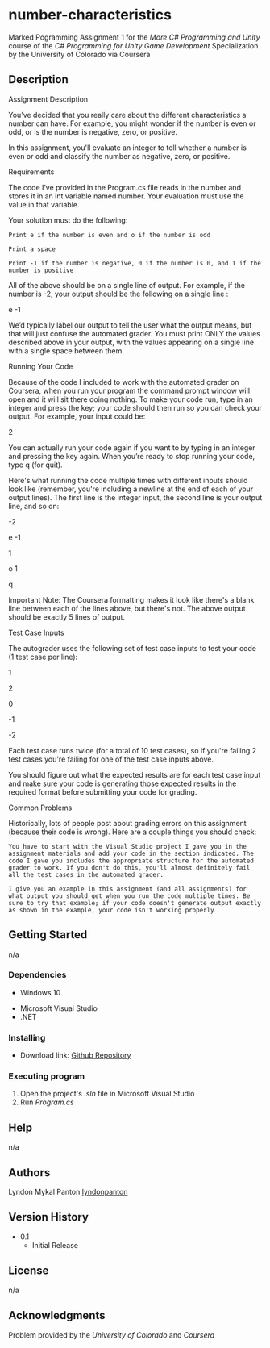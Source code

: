 # number-characteristics

Marked Pogramming Assignment 1 for the _More C# Programming and Unity_ course of the _C# Programming for Unity Game Development_ Specialization by the University of Colorado via Coursera


## Description

Assignment Description  

You’ve decided that you really care about the different characteristics a number can have. For example, you might wonder if the number is even or odd, or is the number is negative, zero, or positive.

In this assignment, you'll evaluate an integer to tell whether a number is even or odd and classify the number as negative, zero, or positive.

Requirements

The code I’ve provided in the Program.cs file reads in the number and stores it in an int variable named number. Your evaluation must use the value in that variable.

Your solution must do the following:

    Print e if the number is even and o if the number is odd

    Print a space

    Print -1 if the number is negative, 0 if the number is 0, and 1 if the number is positive

All of the above should be on a single line of output. For example, if the number is -2, your output should be the following on a single line :

e -1

We’d typically label our output to tell the user what the output means, but that will just confuse the automated grader. You must print ONLY the values described above in your output, with the values appearing on a single line with a single space between them.

Running Your Code

Because of the code I included to work with the automated grader on Coursera, when you run your program the command prompt window will open and it will sit there doing nothing. To make your code run, type in an integer and press the <Enter> key; your code should then run so you can check your output. For example, your input could be: 

2

You can actually run your code again if you want to by typing in an integer and pressing the <Enter> key again. When you’re ready to stop running your code, type q (for quit).

Here's what running the code multiple times with different inputs should look like (remember, you're including a newline at the end of each of your output lines). The first line is the integer input, the second line is your output line, and so on:    

-2

e -1

1

o 1

q

Important Note: The Coursera formatting makes it look like there's a blank line between each of the lines above, but there's not. The above output should be exactly 5 lines of output.

Test Case Inputs

The autograder uses the following set of test case inputs to test your code (1 test case per line):

1

2

0

-1

-2

Each test case runs twice (for a total of 10 test cases), so if you're failing 2 test cases you're failing for one of the test case inputs above.

You should figure out what the expected results are for each test case input and make sure your code is generating those expected results in the required format before submitting your code for grading.

Common Problems

Historically, lots of people post about grading errors on this assignment (because their code is wrong). Here are a couple things you should check:

    You have to start with the Visual Studio project I gave you in the assignment materials and add your code in the section indicated. The code I gave you includes the appropriate structure for the automated grader to work. If you don't do this, you'll almost definitely fail all the test cases in the automated grader.

    I give you an example in this assignment (and all assignments) for what output you should get when you run the code multiple times. Be sure to try that example; if your code doesn't generate output exactly as shown in the example, your code isn't working properly

## Getting Started

n/a

### Dependencies

* Windows 10
+ Microsoft Visual Studio
+ .NET

### Installing

* Download link: [Github Repository](https://github.com/lyndonpanton/number-characteristics)

### Executing program

1. Open the project's _.sln_ file in Microsoft Visual Studio
2. Run _Program.cs_

## Help

n/a

## Authors

Lyndon Mykal Panton
[lyndonpanton](https://github.com/lyndonpanton/)

## Version History

* 0.1
    * Initial Release

## License

n/a

## Acknowledgments

Problem provided by the _University of Colorado_ and _Coursera_
